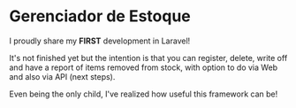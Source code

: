 # Gerenciador de Estoque
I proudly share my **FIRST** development in Laravel!

It's not finished yet but the intention is that you can register, delete, write off and have a report of items removed from stock, with option to do via Web and also via API (next steps).

Even being the only child, I've realized how useful this framework can be!
